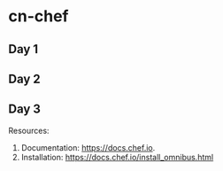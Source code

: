 # cn-chef


## Day 1



## Day 2



## Day 3



Resources:
1. Documentation: https://docs.chef.io.
2. Installation: https://docs.chef.io/install_omnibus.html

